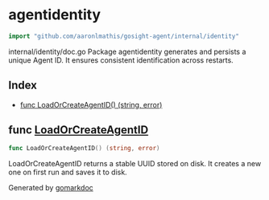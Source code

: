 <!-- Code generated by gomarkdoc. DO NOT EDIT -->

# agentidentity

```go
import "github.com/aaronlmathis/gosight-agent/internal/identity"
```

internal/identity/doc.go Package agentidentity generates and persists a unique Agent ID. It ensures consistent identification across restarts.

## Index

- [func LoadOrCreateAgentID\(\) \(string, error\)](<#LoadOrCreateAgentID>)


<a name="LoadOrCreateAgentID"></a>
## func [LoadOrCreateAgentID](<https://github.com/aaronlmathis/gosight-agent/blob/main/internal/identity/agentid.go#L37>)

```go
func LoadOrCreateAgentID() (string, error)
```

LoadOrCreateAgentID returns a stable UUID stored on disk. It creates a new one on first run and saves it to disk.

Generated by [gomarkdoc](<https://github.com/princjef/gomarkdoc>)
